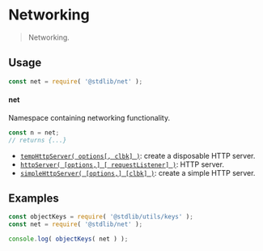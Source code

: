 <!--

@license Apache-2.0

Copyright (c) 2018 The Stdlib Authors.

Licensed under the Apache License, Version 2.0 (the "License");
you may not use this file except in compliance with the License.
You may obtain a copy of the License at

   http://www.apache.org/licenses/LICENSE-2.0

Unless required by applicable law or agreed to in writing, software
distributed under the License is distributed on an "AS IS" BASIS,
WITHOUT WARRANTIES OR CONDITIONS OF ANY KIND, either express or implied.
See the License for the specific language governing permissions and
limitations under the License.

-->

# Networking

> Networking.

<section class="usage">

## Usage

```javascript
const net = require( '@stdlib/net' );
```

#### net

Namespace containing networking functionality.

```javascript
const n = net;
// returns {...}
```

<!-- <toc pattern="*"> -->

<div class="namespace-toc">

-   <span class="signature">[`tempHttpServer( options[, clbk] )`][@stdlib/net/disposable-http-server]</span><span class="delimiter">: </span><span class="description">create a disposable HTTP server.</span>
-   <span class="signature">[`httpServer( [options,] [ requestListener] )`][@stdlib/net/http-server]</span><span class="delimiter">: </span><span class="description">HTTP server.</span>
-   <span class="signature">[`simpleHttpServer( [options,] [clbk] )`][@stdlib/net/simple-http-server]</span><span class="delimiter">: </span><span class="description">create a simple HTTP server.</span>

</div>

<!-- </toc> -->

</section>

<!-- /.usage -->

<section class="examples">

## Examples

<!-- TODO: better examples -->

<!-- eslint no-undef: "error" -->

```javascript
const objectKeys = require( '@stdlib/utils/keys' );
const net = require( '@stdlib/net' );

console.log( objectKeys( net ) );
```

</section>

<!-- /.examples -->

<!-- Section for related `stdlib` packages. Do not manually edit this section, as it is automatically populated. -->

<section class="related">

</section>

<!-- /.related -->

<!-- Section for all links. Make sure to keep an empty line after the `section` element and another before the `/section` close. -->

<section class="links">

<!-- <toc-links> -->

[@stdlib/net/disposable-http-server]: https://github.com/stdlib-js/stdlib/tree/develop/lib/node_modules/%40stdlib/net/disposable-http-server

[@stdlib/net/http-server]: https://github.com/stdlib-js/stdlib/tree/develop/lib/node_modules/%40stdlib/net/http-server

[@stdlib/net/simple-http-server]: https://github.com/stdlib-js/stdlib/tree/develop/lib/node_modules/%40stdlib/net/simple-http-server

<!-- </toc-links> -->

</section>

<!-- /.links -->
